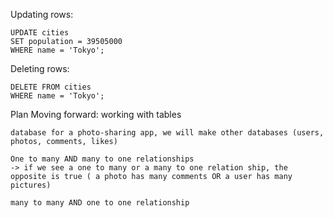 Updating rows:


    UPDATE cities
    SET population = 39505000
    WHERE name = 'Tokyo';


Deleting rows:

    DELETE FROM cities
    WHERE name = 'Tokyo';


Plan Moving forward: working with tables

    database for a photo-sharing app, we will make other databases (users, photos, comments, likes)

    One to many AND many to one relationships
    -> if we see a one to many or a many to one relation ship, the opposite is true ( a photo has many comments OR a user has many pictures)

    many to many AND one to one relationship
    



